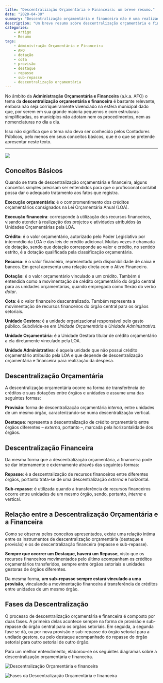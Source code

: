 ```yaml
---
title: "Descentralização Orçamentária e Financeira: um breve resumo."
date: "2020-04-30"
summary: "Descentralização orçamentária e financeira não é uma realizada para muitos municípios porém não significa que não deve ser conhecido."
description: "Um breve resumo sobre descentralização orçamentária e financeira, abrangendo os principais conceitos envolvidos."
categories:
    - Artigo
    - Resumo
tags:
    - Administração Orçamentária e Financeira
    - AFO
    - dotação
    - cota
    - provisão
    - destaque
    - repasse
    - sub-repasse
    - descentralização orçamentária
---
```


No âmbito da **Administração Orçamentária e Financeira** (a.k.a. AFO) o tema da **descentralização orçamentária e financeira** é bastante relevante, embora não seja corriqueiramente vivenciado na esfera municipal dado que, por serem em sua grande maioria pequenos e com estruturas simplificadas, os municípios não adotam nem os procedimentos, nem as nomenclaturas no dia a dia.

Isso não significa que o tema não deva ser conhecido pelos Contadores Públicos, pelo menos em seus conceitos básicos, que é o que se pretende apresentar neste texto.

---
![](/images/sitemap-2488235_640.png " ")

## Conceitos Básicos

Quando se trata de descentralização orçamentária e financeira, alguns conceitos simples precisam ser entendidos para que o profissional contábil possa dar o adequado tratamento aos fatos que registra.

**Execução orçamentária**: é o compromentimento dos créditos orçamentários consignados na Lei Orçamentária Anual (LOA).

**Execução financeira**: corresponde à utilização dos recursos financeiros, visando atender à realização dos projetos e atividades atribuídos às Unidades Orçamentárias pela LOA.

**Crédito**: é o valor orçamentário, autorizado pelo Poder Legislativo por intermédio da LOA e das leis de crédito adicional. Muitas vezes é chamada de dotação, sendo que dotação corresponde ao valor e crédito, no sentido estrito, é a dotação qualificada pela classificação orçamentária.

**Recurso**: é o valor financeiro, representado pela disponibilidade de caixa e bancos. Em geral apresenta uma relação direta com o Ativo Financeiro.

**Dotação**: é o valor orçamentário vinculado a um crédito. Também é entendida como a movimentação de crédito orçamentário do órgão central para as unidades orçamentárias, quando empregada como flexão do verbo *dotar*.

**Cota**: é o valor financeiro descentralizado. Também representa a movimentação de recursos financeiros do órgão central para os órgãos setoriais.

**Unidade Gestora**: é a unidade organizacional responsável pelo gasto público. Subdivide-se em *Unidade Orçamentária* e *Unidade Administrativa*.

**Unidade Orçamentária**: é a Unidade Gestora titular de crédito orçamentário a ela diretamente vinculado pela LOA.

**Unidade Administrativa**: é aquela unidade que não possui crédito orçamentário atribuído pela LOA e que depende de descentralização orçamentária e financeira para realização da despesa.

## Descentralização Orçamentária

A descentralização orçamentária ocorre na forma de transferência de créditos e suas dotações entre órgãos e unidades e assume uma das seguintes formas:

**Provisão**: forma de descentralização orçamentária *interna*, entre unidades de um mesmo órgão, caracterizando-se numa descentralização vertical.

**Destaque**: representa a descentralização de crédito orçamentário entre órgãos diferentes – *externa*, portanto –, marcada pela horizontalidade dos órgãos.

## Descentralização Financeira

Da mesma forma que a descentralização orçamentária, a financeira pode se dar internamente e externamente através das seguintes formas:

**Repasse**: é a descentralização de recursos financeiros entre diferentes órgãos, portanto trata-se de uma descentralização *externa* e horizontal.

**Sub-repasse**: é utilizada quando a transferência de recursos financeiros ocorre entre unidades de um mesmo órgão, sendo, portanto, *interna* e vertical.

## Relação entre a Descentralização Orçamentária e a Financeira

Como se observa pelos conceitos apresentados, existe uma relação íntima entre os instrumentos de descentralização orçamentária (destaque e provisão) e os de descentralização financeira (repasse e sub-repasse).

**Sempre que ocorrer um Destaque, haverá um Repasse**, visto que os recursos financeiros movimentados pelo último acompanham os créditos orçamentários transferidos, sempre entre órgãos setoriais e unidades gestoras de órgãos diferentes.

Da mesma forma, **um sub-repasse sempre estará vinculado a uma provisão**, vinculando a movimentação financeira á transferência de créditos entre unidades de um mesmo órgão.

## Fases da Descentralização

O processo de descentralização orçamentária e financeira é composto por duas fases. A primeira delas acontece sempre na forma de provisão e sub-repasse do órgão central para os órgãos setoriais. Em seguida, a segunda fase se dá, ou por nova provisão e sub-repasse do órgão setorial para a undiade gestora, ou pelo destaque acompanhado do repasse do órgão setorial para outro setorial de outro órgão.

Para um melhor entendimento, elaborou-se os seguintes diagramas sobre a descentralização orçamentária e financeira.

![](/images/descentralizacao.png "Descentralização Orçamentária e financeira")

![](/images/descentralizacao-fases.png "Fases da Descentralização Orçamentária e financeira")


